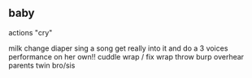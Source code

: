 

## baby

actions "cry"

milk
change diaper
sing a song
  get really into it and do a 3 voices performance on her own!!
cuddle
wrap / fix wrap
throw
burp
overhear parents
twin bro/sis
